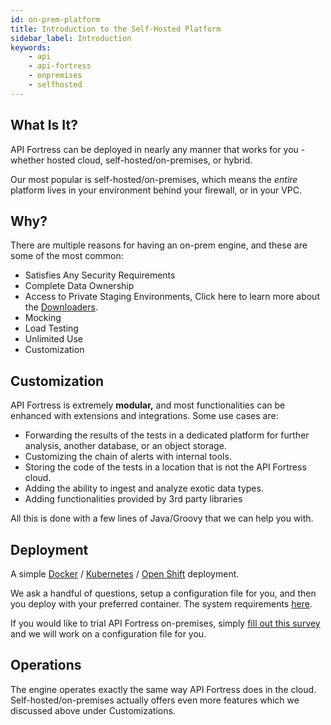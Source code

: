 ```yaml
---
id: on-prem-platform
title: Introduction to the Self-Hosted Platform
sidebar_label: Introduction
keywords:
    - api
    - api-fortress
    - onpremises
    - selfhosted
---
```


## What Is It?

API Fortress can be deployed in nearly any manner that works for you - whether hosted cloud, self-hosted/on-premises, or hybrid.

Our most popular is self-hosted/on-premises, which means the _entire_ platform lives in your environment behind your firewall, or in your VPC.

## Why?

There are multiple reasons for having an on-prem engine, and these are some of the most common:

- Satisfies Any Security Requirements
- Complete Data Ownership
- Access to Private Staging Environments, Click here to learn more about the [Downloaders](https://apifortress.com/doc/downloader-101/).
- Mocking
- Load Testing
- Unlimited Use
- Customization

## Customization

API Fortress is extremely **modular,** and most functionalities can be enhanced with extensions and integrations. Some use cases are:

- Forwarding the results of the tests in a dedicated platform for further analysis, another database, or an object storage.
- Customizing the chain of alerts with internal tools.
- Storing the code of the tests in a location that is not the API Fortress cloud.
- Adding the ability to ingest and analyze exotic data types.
- Adding functionalities provided by 3rd party libraries

All this is done with a few lines of Java/Groovy that we can help you with.

## Deployment

A simple [Docker](/api-testing/on-prem/self-hosted/deployment-docker) / [Kubernetes](/api-testing/on-prem/self-hosted/deployment-kubernetes) / [Open Shift](/api-testing/on-prem/self-hosted/red-hat-openshift) deployment. 

We ask a handful of questions, setup a configuration file for you, and then you deploy with your preferred container. The system requirements [here](/api-testing/on-prem/self-hosted/on-premises-requirements).

If you would like to trial API Fortress on-premises, simply [fill out this survey](https://apifortress.com/doc/on-premises-questionnaire/) and we will work on a configuration file for you.

## Operations

The engine operates exactly the same way API Fortress does in the cloud. Self-hosted/on-premises actually offers even more features which we discussed above under Customizations.
